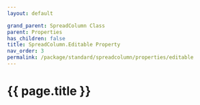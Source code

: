 ```yaml
---
layout: default

grand_parent: SpreadColumn Class
parent: Properties
has_children: false
title: SpreadColumn.Editable Property
nav_order: 3
permalink: /package/standard/spreadcolumn/properties/editable
---
```

# {{ page.title }}
